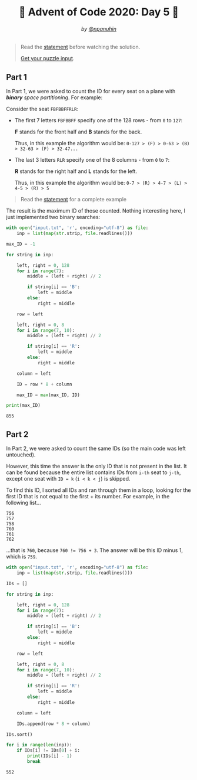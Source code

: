 <h1 align="center">🎄 Advent of Code 2020: Day 5 🎄</h1>
<h6 align="center">by <a href="https://github.com/npanuhin">@npanuhin</a></h6>

> Read the [statement](https://adventofcode.com/2020/day/5 "Visit adventofcode.com/2020/day/5") before watching the solution.
>
> [Get your puzzle input](https://adventofcode.com/2020/day/5/input "Open adventofcode.com/2020/day/5/input").


## Part 1

In Part 1, we were asked to count the ID for every seat on a plane with ***binary** space partitioning*. For example:

Consider the seat `FBFBBFFRLR`:

* The first 7 letters `FBFBBFF` specify one of the 128 rows - from `0` to `127`:

    **F** stands for the front half and **B** stands for the back.

    Thus, in this example the algorithm would be: `0-127 > (F) > 0-63 > (B) > 32-63 > (F) > 32-47...`

* The last 3 letters `RLR` specify one of the 8 columns - from `0` to `7`:

    **R** stands for the right half and **L** stands for the left.

    Thus, in this example the algorithm would be: `0-7 > (R) > 4-7 > (L) > 4-5 > (R) > 5`

> Read the [statement](https://adventofcode.com/2020/day/5 "Visit adventofcode.com/2020/day/5") for a complete example

The result is the maximum ID of those counted. Nothing interesting here, I just implemented two binary searches:

```python
with open("input.txt", 'r', encoding="utf-8") as file:
    inp = list(map(str.strip, file.readlines()))

max_ID = -1

for string in inp:

    left, right = 0, 128
    for i in range(7):
        middle = (left + right) // 2

        if string[i] == 'B':
            left = middle
        else:
            right = middle

    row = left

    left, right = 0, 8
    for i in range(7, 10):
        middle = (left + right) // 2

        if string[i] == 'R':
            left = middle
        else:
            right = middle

    column = left

    ID = row * 8 + column

    max_ID = max(max_ID, ID)

print(max_ID)
```
```
855
```

## Part 2

In Part 2, we were asked to count the same IDs (so the main code was left untouched).

However, this time the answer is the only ID that is not present in the list. It can be found because the entire list contains IDs from `i-th` seat to `j-th`, except one seat with `ID = k` (`i < k < j`) is skipped.

To find this ID, I sorted all IDs and ran through them in a loop, looking for the first ID that is not equal to the first + its number. For example, in the following list...

```
756
757
758
760
761
762
```

...that is `760`, because `760 != 756 + 3`. The answer will be this ID minus 1, which is `759`.

```python
with open("input.txt", 'r', encoding="utf-8") as file:
    inp = list(map(str.strip, file.readlines()))

IDs = []

for string in inp:

    left, right = 0, 128
    for i in range(7):
        middle = (left + right) // 2

        if string[i] == 'B':
            left = middle
        else:
            right = middle

    row = left

    left, right = 0, 8
    for i in range(7, 10):
        middle = (left + right) // 2

        if string[i] == 'R':
            left = middle
        else:
            right = middle

    column = left

    IDs.append(row * 8 + column)

IDs.sort()

for i in range(len(inp)):
    if IDs[i] != IDs[0] + i:
        print(IDs[i] - 1)
        break
```
```
552
```
